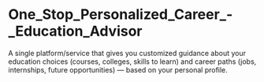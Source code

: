 # One_Stop_Personalized_Career_-_Education_Advisor
A single platform/service that gives you customized guidance about your education choices (courses, colleges, skills to learn) and career paths (jobs, internships, future opportunities) — based on your personal profile.
